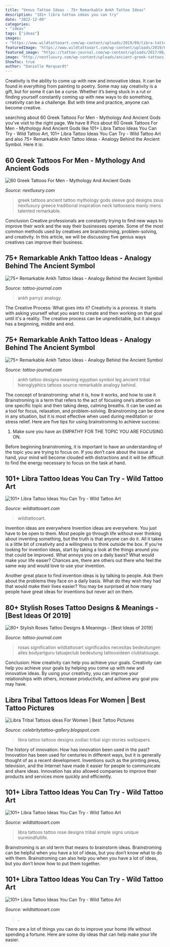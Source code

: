 ```yaml
---
title: "Venus Tattoo Ideas - 75+ Remarkable Ankh Tattoo Ideas"
description: "101+ libra tattoo ideas you can try"
date: "2022-12-09"
categories:
- "ideas"
tags: ["ideas"]
images:
- "https://www.wildtattooart.com/wp-content/uploads/2019/09/libra-tattoos-51-1.jpg"
featuredImage: "https://www.wildtattooart.com/wp-content/uploads/2019/09/libra-tattoos-45-1.jpg"
featured_image: "https://tattoo-journal.com/wp-content/uploads/2017/06/Ankh-Tattoo-76-e1497859159210-765x705.jpg"
image: "http://nextluxury.com/wp-content/uploads/ancient-greek-tattoos-for-men-full-sleeve.jpg"
ShowToc: true
author: "Danielle Marquardt"
---
```



Creativity is the ability to come up with new and innovative ideas. It can be found in everything from painting to poetry. Some may say creativity is a gift, but for some it can be a curse. Whether it’s being stuck in a rut or finding yourself constantly coming up with new ways to do something, creativity can be a challenge. But with time and practice, anyone can become creative.

	

		
searching about 60 Greek Tattoos For Men - Mythology And Ancient Gods you've visit to the right page. We have 8 Pics about 60 Greek Tattoos For Men - Mythology And Ancient Gods like 101+ Libra Tattoo Ideas You Can Try - Wild Tattoo Art, 101+ Libra Tattoo Ideas You Can Try - Wild Tattoo Art and also 75+ Remarkable Ankh Tattoo Ideas - Analogy Behind the Ancient Symbol. Here it is:
		
    
## 60 Greek Tattoos For Men - Mythology And Ancient Gods

<img loading=lazy src="http://nextluxury.com/wp-content/uploads/ancient-greek-tattoos-for-men-full-sleeve.jpg" onerror="this.onerror=null;this.src='https://tse3.mm.bing.net/th?id=OIP.PcaQhs4wBPVLjEkbFOgcGAHaHa&amp;pid=15.1';" alt="60 Greek Tattoos For Men - Mythology And Ancient Gods">

_Source: nextluxury.com_

>greek tattoos ancient tattoo mythology gods sleeve god designs zeus nextluxury greece traditional inspiration neck tattoosera manly mens talented remarkable. 

	

Conclusion
Creative professionals are constantly trying to find new ways to improve their work and the way their businesses operate. Some of the most common methods used by creatives are brainstorming, problem-solving, and creativity. In this article, we will be discussing five genius ways creatives can improve their business.

    
## 75+ Remarkable Ankh Tattoo Ideas - Analogy Behind The Ancient Symbol

<img loading=lazy src="https://tattoo-journal.com/wp-content/uploads/2017/06/Ankh-Tattoo-76-e1497859159210-765x705.jpg" onerror="this.onerror=null;this.src='https://tse3.mm.bing.net/th?id=OIP.soSPW3Ypp_EJNNy8jXbTEQHaG0&amp;pid=15.1';" alt="75+ Remarkable Ankh Tattoo Ideas - Analogy Behind the Ancient Symbol">

_Source: tattoo-journal.com_

>ankh parryz analogy. 

	

The Creative Process: What goes into it?
Creativity is a process. It starts with asking yourself what you want to create and then working on that goal until it's a reality. The creative process can be unpredictable, but it always has a beginning, middle and end.

    
## 75+ Remarkable Ankh Tattoo Ideas - Analogy Behind The Ancient Symbol

<img loading=lazy src="http://tattoo-journal.com/wp-content/uploads/2017/06/Ankh-Tattoo-75-765x765.jpg" onerror="this.onerror=null;this.src='https://tse4.mm.bing.net/th?id=OIP.7H7NBk1-l6u0oPyb1q_GwgHaHa&amp;pid=15.1';" alt="75+ Remarkable Ankh Tattoo Ideas - Analogy Behind the Ancient Symbol">

_Source: tattoo-journal.com_

>ankh tattoo designs meaning egyptian symbol leg ancient tribal hieroglyphics tattoos source remarkable analogy behind. 

	

The concept of brainstroming: what it is, how it works, and how to use it
Brainstroming is a term that refers to the act of focusing one’s attention on one specific topic and then taking deep, calming breaths. It can be used as a tool for focus, relaxation, and problem-solving. Brainstroming can be done in any situation, but it is most effective when used during meditation or stress relief. Here are five tips for using brainstroming to achieve success:
1. Make sure you have an EMPATHY FOR THE TOPIC YOU ARE FOCUSING ON.

Before beginning brainstroming, it is important to have an understanding of the topic you are trying to focus on. If you don’t care about the issue at hand, your mind will become clouded with distractions and it will be difficult to find the energy necessary to focus on the task at hand.

    
## 101+ Libra Tattoo Ideas You Can Try - Wild Tattoo Art

<img loading=lazy src="https://www.wildtattooart.com/wp-content/uploads/2019/09/libra-tattoos-45-1.jpg" onerror="this.onerror=null;this.src='https://tse1.mm.bing.net/th?id=OIP.JiwpBYs1sO6rXpxHAxpPfAHaHa&amp;pid=15.1';" alt="101+ Libra Tattoo Ideas You Can Try - Wild Tattoo Art">

_Source: wildtattooart.com_

>wildtattooart. 

	

Invention ideas are everywhere
Invention ideas are everywhere. You just have to be open to them. Most people go through life without ever thinking about inventing something, but the truth is that anyone can do it. All it takes is a little bit of creativity and a willingness to think outside the box.
If you're looking for invention ideas, start by taking a look at the things around you that could be improved. What annoys you on a daily basis? What would make your life easier? Chances are, there are others out there who feel the same way and would love to use your invention.

Another great place to find invention ideas is by talking to people. Ask them about the problems they face on a daily basis. What do they wish they had that would make their lives easier? You may be surprised at how many people have great ideas for inventions but never act on them.

    
## 80+ Stylish Roses Tattoo Designs &amp; Meanings - [Best Ideas Of 2019]

<img loading=lazy src="https://tattoo-journal.com/wp-content/uploads/2017/01/Roses-Tattoo-63-650x650.jpg" onerror="this.onerror=null;this.src='https://tse3.mm.bing.net/th?id=OIP.q_Zf_cNGkIERcERmwfiKZAHaHa&amp;pid=15.1';" alt="80+ Stylish Roses Tattoo Designs &amp; Meanings - [Best Ideas of 2019]">

_Source: tattoo-journal.com_

>rosas signification wildtattooart significados necesitas bedeutungen alles bodyartguru tatuajeclub bedeutung tattoosideen clubtatouage. 

	

Conclusion: How creativity can help you achieve your goals.
Creativity can help you achieve your goals by helping you come up with new and innovative ideas. By using your creativity, you can improve your relationships with others, increase productivity, and achieve any goal you may have.

    
## Libra Tribal Tattoos Ideas For Women | Best Tattoo Pictures

<img loading=lazy src="http://4.bp.blogspot.com/-mh_wQW2q5L4/Tr8h4E5VB2I/AAAAAAAAGvs/IhCq1L3xh68/s1600/Libra_Tattoos+%252814%2529.jpg" onerror="this.onerror=null;this.src='https://tse3.mm.bing.net/th?id=OIP.pqVt9gDxzcA6-nNoWibzRwHaHa&amp;pid=15.1';" alt="Libra Tribal Tattoos ideas For Women | Best Tattoo Pictures">

_Source: celebritytattoo-gallery.blogspot.com_

>libra tattoo tattoos designs zodiac tribal sign stories wallpapers. 

	

The history of innovation: How has innovation been used in the past?
Innovation has been used for centuries in different ways, but it is generally thought of as a recent development. Inventions such as the printing press, television, and the Internet have made it easier for people to communicate and share ideas. Innovation has also allowed companies to improve their products and services more quickly and efficiently.

    
## 101+ Libra Tattoo Ideas You Can Try - Wild Tattoo Art

<img loading=lazy src="https://www.wildtattooart.com/wp-content/uploads/2019/09/libra-tattoos-51-1.jpg" onerror="this.onerror=null;this.src='https://tse1.mm.bing.net/th?id=OIP.KEdJ24zwZrzvTxMHlicTDAHaIk&amp;pid=15.1';" alt="101+ Libra Tattoo Ideas You Can Try - Wild Tattoo Art">

_Source: wildtattooart.com_

>libra tattoos tattoo rose designs tribal simple signs unique ourmindfullife. 

	

Brainstroming is an old term that means to brainstorm ideas. Brainstroming can be helpful when you have a lot of ideas, but you don’t know what to do with them. Brainstroming can also help you when you have a lot of ideas, but you don’t know how to put them together.

    
## 101+ Libra Tattoo Ideas You Can Try - Wild Tattoo Art

<img loading=lazy src="https://www.wildtattooart.com/wp-content/uploads/2019/09/libra-tattoos-62.jpg" onerror="this.onerror=null;this.src='https://tse4.mm.bing.net/th?id=OIP.ZDCo4tV45u-o4B0wcCAmzwHaHa&amp;pid=15.1';" alt="101+ Libra Tattoo Ideas You Can Try - Wild Tattoo Art">

_Source: wildtattooart.com_

>. 

	

There are a lot of things you can do to improve your home life without spending a fortune. Here are some diy ideas that can help make your life easier.

